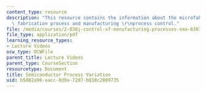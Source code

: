 ```yaml
---
content_type: resource
description: "This resource contains the information about the microfabrication, semiconductor\
  \ fabrication process and manufacturing \r\nprocess control."
file: /media/courses/2-830j-control-of-manufacturing-processes-sma-6303-spring-2008/b5882a96aacc8d8a7287b818c2009735_lecture2.pdf
file_type: application/pdf
learning_resource_types:
- Lecture Videos
ocw_type: OCWFile
parent_title: Lecture Videos
parent_type: CourseSection
resourcetype: Document
title: Semiconductor Process Variation
uid: b5882a96-aacc-8d8a-7287-b818c2009735
---
```

